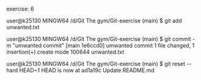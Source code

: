 
exercise: 6

user@k25130 MINGW64 /d/Git The gym/Git-exercise (main)
$ git add unwanted.txt 

user@k25130 MINGW64 /d/Git The gym/Git-exercise (main)
$ git commit -m "umwanted commit"
[main 1e6ccd0] umwanted commit
 1 file changed, 1 insertion(+)
 create mode 100644 unwanted.txt

user@k25130 MINGW64 /d/Git The gym/Git-exercise (main)
$ git reset --hard HEAD~1
HEAD is now at ad1a19c Update README.md